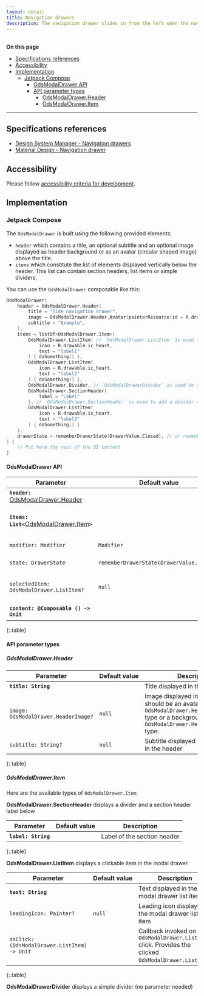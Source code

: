 ```yaml
---
layout: detail
title: Navigation drawers
description: The navigation drawer slides in from the left when the nav icon is tapped. The content should be concerned with identity and/or navigation..
---
```


<br>**On this page**

* [Specifications references](#specifications-references)
* [Accessibility](#accessibility)
* [Implementation](#implementation)
    * [Jetpack Compose](#jetpack-compose)
        * [OdsModalDrawer API](#odsmodaldrawer-api)
        * [API parameter types](#api-parameter-types)
            * [OdsModalDrawer.Header](#odsmodaldrawerheader)
            * [OdsModalDrawer.Item](#odsmodaldraweritem)

---

## Specifications references

- [Design System Manager - Navigation drawers](https://system.design.orange.com/0c1af118d/p/92bc26-navigation-drawers/b/146f55)
- [Material Design - Navigation drawer](https://m2.material.io/components/navigation-drawer)

## Accessibility

Please follow [accessibility criteria for development](https://a11y-guidelines.orange.com/en/mobile/android/development/).

## Implementation

### Jetpack Compose

The `OdsModalDrawer` is built using the following provided elements:

- `header` which contains a title, an optional subtitle and an optional image displayed as header background or as an avatar (circular shaped image) above the title.
- `items` which constitute the list of elements displayed vertically below the header. This list can contain section headers, list items or simple dividers.

You can use the `OdsModalDrawer` composable like this:

```kotlin
OdsModalDrawer(
    header = OdsModalDrawer.Header(
        title = "Side navigation drawer",
        image = OdsModalDrawer.Header.Avatar(painterResource(id = R.drawable.placeholder), ""),
        subtitle = "Example",
    ),
    items = listOf<OdsModalDrawer.Item>(
        OdsModalDrawer.ListItem( // `OdsModalDrawer.ListItem` is used to specified an item of the list
            icon = R.drawable.ic_heart,
            text = "label1"
        ) { doSomething() },
        OdsModalDrawer.ListItem(
            icon = R.drawable.ic_heart,
            text = "label2"
        ) { doSomething() },
        OdsModalDrawer.Divider, // `OdsModalDrawerDivider` is used to add a divider in a specific level of the list
        OdsModalDrawer.SectionHeader(
            label = "Label"
        ), // `OdsModalDrawer.SectionHeader` is used to add a divider and the text above the divider
        OdsModalDrawer.ListItem(
            icon = R.drawable.ic_heart,
            text = "label3"
        ) { doSomething() }
    ),
    drawerState = rememberDrawerState(DrawerValue.Closed), // or rememberDrawerState(DrawerValue.Open)
) {
    // Put here the rest of the UI content
}
```

#### OdsModalDrawer API

Parameter | Default&nbsp;value | Description
-- | -- | --
<b>`header: `</b>[OdsModalDrawer.Header](#odsmodaldrawerheader) | | Content descriptor of the drawer header
<b>`items: List<`</b>[OdsModalDrawer.Item](#odsmodaldraweritem)<b>`>`</b> | | List of `OdsModalDrawer.Item` displayed in a column inside the modal drawer
`modifier: Modifier` | `Modifier` | `Modifier` applied to the modal drawer
`state: DrawerState` | `rememberDrawerState(DrawerValue.Closed)` | State of the modal drawer
`selectedItem: OdsModalDrawer.ListItem?` | `null` | Selected `OdsModalDrawer.ListItem` that appears in selected state
<b>`content: @Composable () -> Unit`</b> | | Content of the rest of the UI
{:.table}

#### API parameter types

##### OdsModalDrawer.Header

Parameter | Default&nbsp;value | Description
-- | -- | --
<b>`title: String`</b> | | Title displayed in the header
`image: OdsModalDrawer.HeaderImage?` | `null` | Image displayed in the header. It should be an avatar image of `OdsModalDrawer.Header.Avatar` type or a background image of `OdsModalDrawer.Header.Background` type.
`subtitle: String?` | `null` | Subtitle displayed below the `title` in the header
{:.table}

##### OdsModalDrawer.Item

Here are the available types of `OdsModalDrawer.Item`:

**OdsModalDrawer.SectionHeader** displays a divider and a section header label below

Parameter | Default&nbsp;value | Description
-- | -- | --
<b>`label: String`</b> | | Label of the section header
{:.table}

**OdsModalDrawer.ListItem** displays a clickable item in the modal drawer

Parameter | Default&nbsp;value | Description
-- | -- | --
<b>`text: String`</b> | | Text displayed in the modal drawer list item
`leadingIcon: Painter?` | `null` | Leading icon displayed in the modal drawer list item
`onClick: (OdsModalDrawer.ListItem) -> Unit` | | Callback invoked on an `OdsModalDrawer.ListItem` click. Provides the clicked `OdsModalDrawer.ListItem`.
{:.table}

**OdsModalDrawerDivider** displays a simple divider (no parameter needed)
